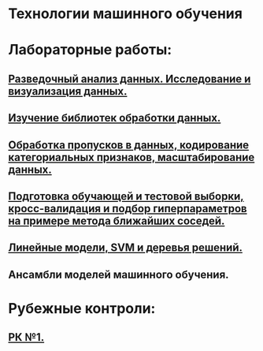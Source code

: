 # Технологии машинного обучения


# Лабораторные работы:
## [Разведочный анализ данных. Исследование и визуализация данных.](https://github.com/AngelikaKemerova/TMO/tree/master/L1)

## [Изучение библиотек обработки данных.](https://github.com/AngelikaKemerova/TMO/tree/master/L2)

## [Обработка пропусков в данных, кодирование категориальных признаков, масштабирование данных.](https://github.com/AngelikaKemerova/TMO/tree/master/L3)

## [Подготовка обучающей и тестовой выборки, кросс-валидация и подбор гиперпараметров на примере метода ближайших соседей.](https://github.com/AngelikaKemerova/TMO/tree/master/L4)

## [Линейные модели, SVM и деревья решений.](https://github.com/AngelikaKemerova/TMO/tree/master/L5)

## Ансамбли моделей машинного обучения.


# Рубежные контроли:
## [РК №1.](https://github.com/AngelikaKemerova/TMO/tree/master/RK1)
